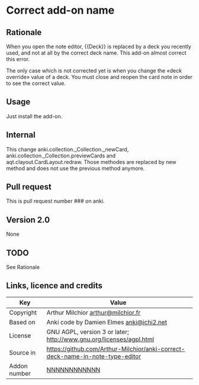 # Correct add-on name
## Rationale
When you open the note editor, {{Deck}} is replaced by a deck you
recently used, and not at all by the correct deck name. This add-on
almost correct this error.

The only case which is not corrected yet is when you change the «deck
override» value of a deck. You must close and reopen the card note in
order to see the correct value.

## Usage
Just install the add-on.

## Internal
This change anki.collection._Collection._newCard,
anki.collection._Collection.previewCards and
aqt.clayout.CardLayout.redraw. Those methodes are replaced by new
method and does not use the previous method anymore.

## Pull request
This is pull request number ### on anki.

## Version 2.0
None
## TODO
See Rationale
## Links, licence and credits

Key         |Value
------------|-------------------------------------------------------------------
Copyright   | Arthur Milchior <arthur@milchior.fr>
Based on    | Anki code by Damien Elmes <anki@ichi2.net>
License     | GNU AGPL, version 3 or later; http://www.gnu.org/licenses/agpl.html
Source in   | https://github.com/Arthur-Milchior/anki-correct-deck-name-in-note-type-editor
Addon number| [NNNNNNNNNNNN](https://ankiweb.net/shared/info/NNNNNNNNNNNN)
